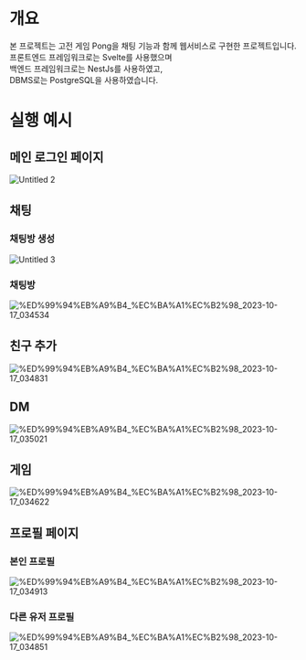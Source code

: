# 개요
본 프로젝트는 고전 게임 Pong을 채팅 기능과 함께 웹서비스로 구현한 프로젝트입니다.</br>
프론트엔드 프레임워크로는 Svelte를 사용했으며</br>
백엔드 프레임워크로는 NestJs를 사용하였고,</br>
DBMS로는 PostgreSQL을 사용하였습니다.

# 실행 예시
## 메인 로그인 페이지
![Untitled 2](https://github.com/Victra15/ft_transcendence/assets/68954072/1b35dcfd-390b-4a23-98f9-367b6179ae31)


## 채팅
### 채팅방 생성
![Untitled 3](https://github.com/Victra15/ft_transcendence/assets/68954072/1b84ab1a-6793-499e-99b0-8604b3eacd89)

### 채팅방
![%ED%99%94%EB%A9%B4_%EC%BA%A1%EC%B2%98_2023-10-17_034534](https://github.com/Victra15/ft_transcendence/assets/68954072/f9432258-6dfe-4a3f-b3a6-4499159e1be2)

## 친구 추가
![%ED%99%94%EB%A9%B4_%EC%BA%A1%EC%B2%98_2023-10-17_034831](https://github.com/Victra15/ft_transcendence/assets/68954072/7d7dbc48-c7e5-4abd-90a1-e4c29455f114)

## DM
![%ED%99%94%EB%A9%B4_%EC%BA%A1%EC%B2%98_2023-10-17_035021](https://github.com/Victra15/ft_transcendence/assets/68954072/d7f7cf9a-a80a-48d6-a303-efc6f6e2f1d5)

## 게임
![%ED%99%94%EB%A9%B4_%EC%BA%A1%EC%B2%98_2023-10-17_034622](https://github.com/Victra15/ft_transcendence/assets/68954072/6fa3368f-ab55-40b2-81c2-ac68435873bf)

## 프로필 페이지
### 본인 프로필
![%ED%99%94%EB%A9%B4_%EC%BA%A1%EC%B2%98_2023-10-17_034913](https://github.com/Victra15/ft_transcendence/assets/68954072/e671d132-8a9f-47e8-95b0-25a68bb57a38)

### 다른 유저 프로필
![%ED%99%94%EB%A9%B4_%EC%BA%A1%EC%B2%98_2023-10-17_034851](https://github.com/Victra15/ft_transcendence/assets/68954072/80c3ca1c-b998-4668-b0b5-1e20d3c8e71b)
